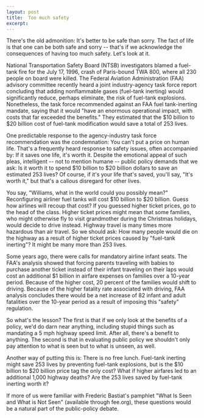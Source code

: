 ```yaml
---
layout: post
title:  Too much safety
excerpt:
---
```












There's the old admonition: It's better to be safe than sorry. The fact of life is that one can be both safe and sorry -- that's if we acknowledge the consequences of having too much safety. Let's look at it.

National Transportation Safety Board (NTSB) investigators blamed a fuel-tank fire for the July 17, 1996, crash of Paris-bound TWA 800, where all 230 people on board were killed. The Federal Aviation Administration (FAA) advisory committee recently heard a joint industry-agency task force report concluding that adding nonflammable gases (fuel-tank inerting) would significantly reduce, perhaps eliminate, the risk of fuel-tank explosions. Nonetheless, the task force recommended against an FAA fuel tank-inerting mandate, saying that it would "have an enormous operational impact, with costs that far exceeded the benefits." They estimated that the $10 billion to $20 billion cost of fuel-tank modification would save a total of 253 lives.

One predictable response to the agency-industry task force recommendation was the condemnation: You can't put a price on human life. That's a frequently heard response to safety issues, often accompanied by: If it saves one life, it's worth it. Despite the emotional appeal of such pleas, intelligent -- not to mention humane -- public policy demands that we ask: Is it worth it to spend $10 billion to $20 billion dollars to save an estimated 253 lives? Of course, if it's your life that's saved, you'll say, "It's worth it," but that's a callous disregard for other lives.

You say, "Williams, what in the world could you possibly mean?" Reconfiguring airliner fuel tanks will cost $10 billion to $20 billion. Guess how airlines will recoup that cost? If you guessed higher ticket prices, go to the head of the class. Higher ticket prices might mean that some families, who might otherwise fly to visit grandmother during the Christmas holidays, would decide to drive instead. Highway travel is many times more hazardous than air travel. So we should ask: How many people would die on the highway as a result of higher ticket prices caused by "fuel-tank inerting"? It might be many more than 253 lives.

Some years ago, there were calls for mandatory airline infant seats. The FAA's analysis showed that forcing parents traveling with babies to purchase another ticket instead of their infant traveling on their laps would cost an additional $1 billion in airfare expenses on families over a 10-year period. Because of the higher cost, 20 percent of the families would shift to driving. Because of the higher fatality rate associated with driving, FAA analysis concludes there would be a net increase of 82 infant and adult fatalities over the 10-year period as a result of imposing this "safety" regulation.

So what's the lesson? The first is that if we only look at the benefits of a policy, we'd do darn near anything, including stupid things such as mandating a 5 mph highway speed limit. After all, there's a benefit to anything. The second is that in evaluating public policy we shouldn't only pay attention to what is seen but to what is unseen, as well.

Another way of putting this is: There is no free lunch. Fuel-tank inerting might save 253 lives by preventing fuel-tank explosions, but is the $10 billion to $20 billion price tag the only cost? What if higher airfares led to an additional 1,000 highway deaths? Are the 253 lives saved by fuel-tank inerting worth it?

If more of us were familiar with Frederic Bastiat's pamphlet "What Is Seen and What is Not Seen" (available through fee.org), these questions would be a natural part of the public-policy debate.


